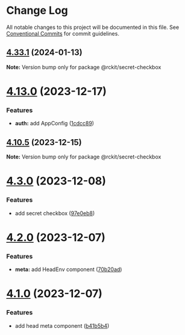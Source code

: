 # Change Log

All notable changes to this project will be documented in this file.
See [Conventional Commits](https://conventionalcommits.org) for commit guidelines.

## [4.33.1](https://github.com/lskjs/lskjs/compare/v4.33.0...v4.33.1) (2024-01-13)

**Note:** Version bump only for package @rckit/secret-checkbox





# [4.13.0](https://github.com/lskjs/lskjs/compare/v4.12.0...v4.13.0) (2023-12-17)


### Features

* **auth:** add AppConfig ([1cdcc89](https://github.com/lskjs/lskjs/commit/1cdcc894d2e7c76b82db292eaf142f7560369bed))





## [4.10.5](https://github.com/lskjs/lskjs/compare/v4.10.4...v4.10.5) (2023-12-15)

**Note:** Version bump only for package @rckit/secret-checkbox





# [4.3.0](https://github.com/lskjs/lskjs/compare/v4.2.0...v4.3.0) (2023-12-08)


### Features

* add secret checkbox ([97e0eb8](https://github.com/lskjs/lskjs/commit/97e0eb822c275d91486b276896b29ddb5c1670cc))





# [4.2.0](https://github.com/lskjs/lskjs/compare/v4.1.0...v4.2.0) (2023-12-07)


### Features

* **meta:** add HeadEnv component ([70b20ad](https://github.com/lskjs/lskjs/commit/70b20ad5bc5530614d89ec32437dce74efc70458))





# [4.1.0](https://github.com/lskjs/lskjs/compare/v2.7.4...v4.1.0) (2023-12-07)


### Features

* add head meta component ([b41b5b4](https://github.com/lskjs/lskjs/commit/b41b5b4c1d5c0c9e6b1dd51ca1118b5dd2c95fde))
